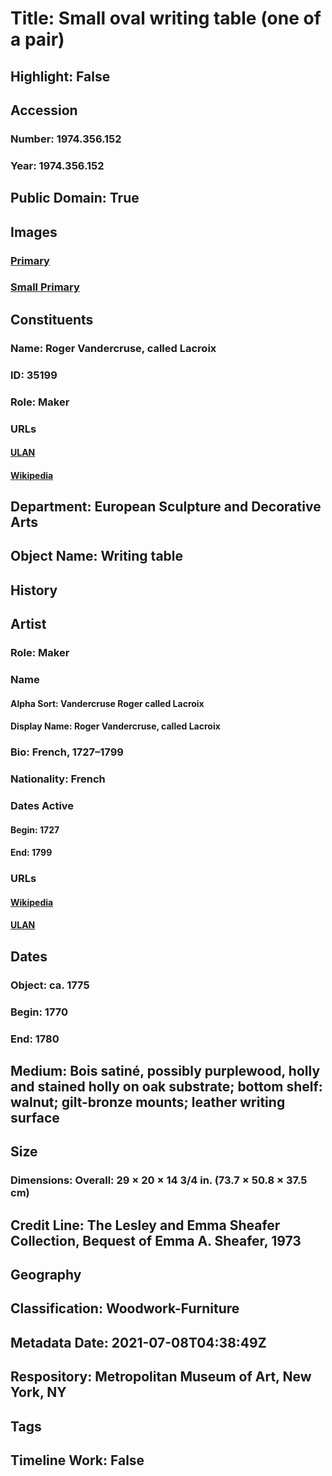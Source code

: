# Title: Small oval writing table (one of a pair)
## Highlight: False
## Accession
### Number: 1974.356.152
### Year: 1974.356.152
## Public Domain: True
## Images
### [Primary](https://images.metmuseum.org/CRDImages/es/original/204824.jpg)
### [Small Primary](https://images.metmuseum.org/CRDImages/es/web-large/204824.jpg)
## Constituents
### Name: Roger Vandercruse, called Lacroix
### ID: 35199
### Role: Maker
### URLs
#### [ULAN](http://vocab.getty.edu/page/ulan/500007075)
#### [Wikipedia](https://www.wikidata.org/wiki/Q3439532)
## Department: European Sculpture and Decorative Arts
## Object Name: Writing table
## History
## Artist
### Role: Maker
### Name
#### Alpha Sort: Vandercruse Roger called Lacroix
#### Display Name: Roger Vandercruse, called Lacroix
### Bio: French, 1727–1799
### Nationality: French
### Dates Active
#### Begin: 1727
#### End: 1799
### URLs
#### [Wikipedia](https://www.wikidata.org/wiki/Q3439532)
#### [ULAN](http://vocab.getty.edu/page/ulan/500007075)
## Dates
### Object: ca. 1775
### Begin: 1770
### End: 1780
## Medium: Bois satiné, possibly purplewood, holly and stained holly on oak substrate; bottom shelf: walnut; gilt-bronze mounts; leather writing surface
## Size
### Dimensions: Overall: 29 × 20 × 14 3/4 in. (73.7 × 50.8 × 37.5 cm)
## Credit Line: The Lesley and Emma Sheafer Collection, Bequest of Emma A. Sheafer, 1973
## Geography
## Classification: Woodwork-Furniture
## Metadata Date: 2021-07-08T04:38:49Z
## Respository: Metropolitan Museum of Art, New York, NY
## Tags
## Timeline Work: False